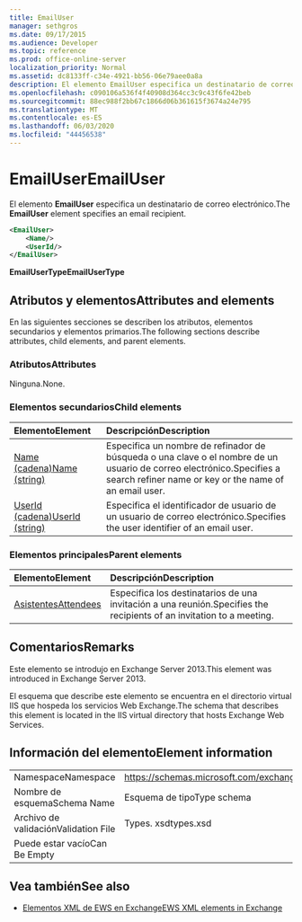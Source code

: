 ```yaml
---
title: EmailUser
manager: sethgros
ms.date: 09/17/2015
ms.audience: Developer
ms.topic: reference
ms.prod: office-online-server
localization_priority: Normal
ms.assetid: dc8133ff-c34e-4921-bb56-06e79aee0a8a
description: El elemento EmailUser especifica un destinatario de correo electrónico.
ms.openlocfilehash: c090106a536f4f40908d364cc3c9c43f6fe42beb
ms.sourcegitcommit: 88ec988f2bb67c1866d06b361615f3674a24e795
ms.translationtype: MT
ms.contentlocale: es-ES
ms.lasthandoff: 06/03/2020
ms.locfileid: "44456538"
---
```

# <a name="emailuser"></a><span data-ttu-id="9e224-103">EmailUser</span><span class="sxs-lookup"><span data-stu-id="9e224-103">EmailUser</span></span>

<span data-ttu-id="9e224-104">El elemento **EmailUser** especifica un destinatario de correo electrónico.</span><span class="sxs-lookup"><span data-stu-id="9e224-104">The **EmailUser** element specifies an email recipient.</span></span> 
  
```XML
<EmailUser>
    <Name/>
    <UserId/>
</EmailUser>
```

 <span data-ttu-id="9e224-105">**EmailUserType**</span><span class="sxs-lookup"><span data-stu-id="9e224-105">**EmailUserType**</span></span>
## <a name="attributes-and-elements"></a><span data-ttu-id="9e224-106">Atributos y elementos</span><span class="sxs-lookup"><span data-stu-id="9e224-106">Attributes and elements</span></span>

<span data-ttu-id="9e224-107">En las siguientes secciones se describen los atributos, elementos secundarios y elementos primarios.</span><span class="sxs-lookup"><span data-stu-id="9e224-107">The following sections describe attributes, child elements, and parent elements.</span></span>
  
### <a name="attributes"></a><span data-ttu-id="9e224-108">Atributos</span><span class="sxs-lookup"><span data-stu-id="9e224-108">Attributes</span></span>

<span data-ttu-id="9e224-109">Ninguna.</span><span class="sxs-lookup"><span data-stu-id="9e224-109">None.</span></span>
  
### <a name="child-elements"></a><span data-ttu-id="9e224-110">Elementos secundarios</span><span class="sxs-lookup"><span data-stu-id="9e224-110">Child elements</span></span>

|<span data-ttu-id="9e224-111">**Elemento**</span><span class="sxs-lookup"><span data-stu-id="9e224-111">**Element**</span></span>|<span data-ttu-id="9e224-112">**Descripción**</span><span class="sxs-lookup"><span data-stu-id="9e224-112">**Description**</span></span>|
|:-----|:-----|
|[<span data-ttu-id="9e224-113">Name (cadena)</span><span class="sxs-lookup"><span data-stu-id="9e224-113">Name (string)</span></span>](name-string.md) <br/> |<span data-ttu-id="9e224-114">Especifica un nombre de refinador de búsqueda o una clave o el nombre de un usuario de correo electrónico.</span><span class="sxs-lookup"><span data-stu-id="9e224-114">Specifies a search refiner name or key or the name of an email user.</span></span>  <br/> |
|[<span data-ttu-id="9e224-115">UserId (cadena)</span><span class="sxs-lookup"><span data-stu-id="9e224-115">UserId (string)</span></span>](userid-string.md) <br/> |<span data-ttu-id="9e224-116">Especifica el identificador de usuario de un usuario de correo electrónico.</span><span class="sxs-lookup"><span data-stu-id="9e224-116">Specifies the user identifier of an email user.</span></span>  <br/> |
   
### <a name="parent-elements"></a><span data-ttu-id="9e224-117">Elementos principales</span><span class="sxs-lookup"><span data-stu-id="9e224-117">Parent elements</span></span>

|<span data-ttu-id="9e224-118">**Elemento**</span><span class="sxs-lookup"><span data-stu-id="9e224-118">**Element**</span></span>|<span data-ttu-id="9e224-119">**Descripción**</span><span class="sxs-lookup"><span data-stu-id="9e224-119">**Description**</span></span>|
|:-----|:-----|
|[<span data-ttu-id="9e224-120">Asistentes</span><span class="sxs-lookup"><span data-stu-id="9e224-120">Attendees</span></span>](attendees.md) <br/> |<span data-ttu-id="9e224-121">Especifica los destinatarios de una invitación a una reunión.</span><span class="sxs-lookup"><span data-stu-id="9e224-121">Specifies the recipients of an invitation to a meeting.</span></span>  <br/> |
   
## <a name="remarks"></a><span data-ttu-id="9e224-122">Comentarios</span><span class="sxs-lookup"><span data-stu-id="9e224-122">Remarks</span></span>

<span data-ttu-id="9e224-123">Este elemento se introdujo en Exchange Server 2013.</span><span class="sxs-lookup"><span data-stu-id="9e224-123">This element was introduced in Exchange Server 2013.</span></span>
  
<span data-ttu-id="9e224-124">El esquema que describe este elemento se encuentra en el directorio virtual IIS que hospeda los servicios Web Exchange.</span><span class="sxs-lookup"><span data-stu-id="9e224-124">The schema that describes this element is located in the IIS virtual directory that hosts Exchange Web Services.</span></span>
  
## <a name="element-information"></a><span data-ttu-id="9e224-125">Información del elemento</span><span class="sxs-lookup"><span data-stu-id="9e224-125">Element information</span></span>

|||
|:-----|:-----|
|<span data-ttu-id="9e224-126">Namespace</span><span class="sxs-lookup"><span data-stu-id="9e224-126">Namespace</span></span>  <br/> |https://schemas.microsoft.com/exchange/services/2006/types  <br/> |
|<span data-ttu-id="9e224-127">Nombre de esquema</span><span class="sxs-lookup"><span data-stu-id="9e224-127">Schema Name</span></span>  <br/> |<span data-ttu-id="9e224-128">Esquema de tipo</span><span class="sxs-lookup"><span data-stu-id="9e224-128">Type schema</span></span>  <br/> |
|<span data-ttu-id="9e224-129">Archivo de validación</span><span class="sxs-lookup"><span data-stu-id="9e224-129">Validation File</span></span>  <br/> |<span data-ttu-id="9e224-130">Types. xsd</span><span class="sxs-lookup"><span data-stu-id="9e224-130">types.xsd</span></span>  <br/> |
|<span data-ttu-id="9e224-131">Puede estar vacío</span><span class="sxs-lookup"><span data-stu-id="9e224-131">Can Be Empty</span></span>  <br/> ||
   
## <a name="see-also"></a><span data-ttu-id="9e224-132">Vea también</span><span class="sxs-lookup"><span data-stu-id="9e224-132">See also</span></span>



- [<span data-ttu-id="9e224-133">Elementos XML de EWS en Exchange</span><span class="sxs-lookup"><span data-stu-id="9e224-133">EWS XML elements in Exchange</span></span>](ews-xml-elements-in-exchange.md)

